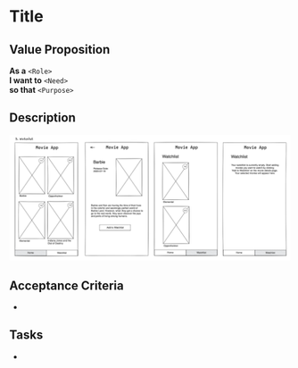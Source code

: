 # Title

## Value Proposition

**As a** `<Role>` <br>
**I want to** `<Need>` <br>
**so that** `<Purpose>` <br>

## Description

![wireframe](./assets/scribble-watchlist.png)

## Acceptance Criteria

-

## Tasks

-
